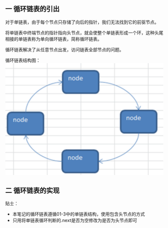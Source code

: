 ## 一 循环链表的引出  

对于单链表，由于每个节点只存储了向后的指针，我们无法找到它的前驱节点。   
  
将单链表中终端节点的指针指向头节点，就会使整个单链表形成一个环，这种头尾相接的单链表称为单向循环链表，简称循环链表。  

循环链表解决了从任意节点出发，访问链表全部节点的问题。  

循环链表结构图：
![](../images/Algorithm/ringlist-1.png)

## 二 循环链表的实现

贴士：
- 本笔记的循环链表遵循01-3中的单链表结构，使用包含头节点的方式
- 只用将单链表循环判断的.next是否为空修改为是否为头节点即可

```go



```


